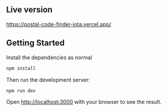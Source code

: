 ## Live version
https://postal-code-finder-iota.vercel.app/

## Getting Started

Install the dependencies as normal

```bash
npm install
```

Then run the development server:

```bash
npm run dev
```

Open [http://localhost:3000](http://localhost:3000) with your browser to see the result.